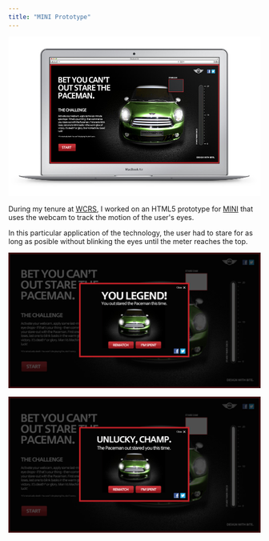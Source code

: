 ```yaml
---
title: "MINI Prototype"
---
```


![](./images/1.jpg)

During my tenure at [WCRS](http://www.wcrs.com), I worked on an HTML5 prototype for [MINI](https://www.mini.co.uk) that uses the webcam to track the motion of the user's eyes.

In this particular application of the technology, the user had to stare for as long as posible without blinking the eyes until the meter reaches the top.

![](./images/2.jpg)

![](./images/3.jpg)
